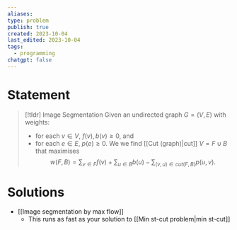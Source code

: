```yaml
---
aliases: 
type: problem
publish: true
created: 2023-10-04
last_edited: 2023-10-04
tags:
  - programming
chatgpt: false
---
```

# Statement

>[!tldr] Image Segmentation
>Given an undirected graph $G = (V,E)$ with weights:
>- for each $v \in V$, $f(v), b(v) \geq 0$, and
>- for each $e \in E$, $p(e) \geq 0$.
>We we find [[Cut (graph)|cut]] $V = F \cup B$ that maximises
>$$w(F,B) = \sum_{v \in F} f(v) + \sum_{u \in B} b(u) - \sum_{(v,u) \in cut(F,B)} p(u,v).$$

# Solutions
- [[Image segmentation by max flow]]
	- This runs as fast as your solution to [[Min st-cut problem|min st-cut]]
